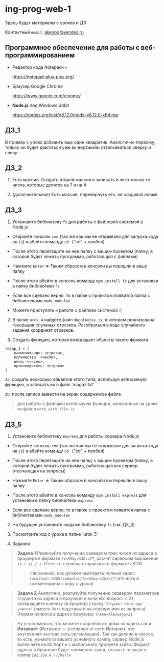 # ing-prog-web-1

Здесь будут материалы с уроков и ДЗ

Контактный
`email`: akenoq@yandex.ru

## Программное обеспечение для работы с веб-программированием

* Редактор кода Notepad++

   https://notepad-plus-plus.org/
  
* Браузер Google Chrome

   https://www.google.com/chrome/
   
* **Node.js** под Windows 64bit
   
   https://nodejs.org/dist/v8.12.0/node-v8.12.0-x64.msi

## ДЗ_1

В пример с урока добавить еще один квадратик.
Аналогично первому, только он будет двигаться уже во вертикали отталкиваться сверху и снизу

## ДЗ_2

1. Есть массив. Создать второй массив и записать в него только те числа, которые делятся на 7 и на 4

2. (дополнительное) Есть массив, перевернуть его, не создавая новый

## ДЗ_3

1. Установите библиотеку `fs` для работы с файловой системой в Node.js

* Откройте консоль `cmd` (так же как мы ее открывали для запуска кода на `js`) и вбейте команду `cd ` ("cd" + пробел) 

* После этого перетащите на нее папку с вашим проектом (папку, в которой будет лежать программа, работающая с файлами)

* Нажмите `Enter` => Таким образом в консоли вы перешли в вашу папку

* После этого вбейте в консоль команду `npm install fs` для установки  в папку библиотеки `fs`

* Если все сделано верно, то в папке с проектом появится папка с библиотеками `node_modules`

* Можете приступать к работе с файлово системой :)


2. В папке `urok_4` найдете файл `dopolnenie.js`, в котором реализована генерация случаных отрезков.
Разобраться в коде случайного задания координат отрезков.

3. Создать функцию, которая возвращает обьекты такого формата

```
товар_1 = {
	наименование: <строка>,
	количество: <число>,
	цена: <число>,
	производитель: <строка>
}
```

`2a`: создать несколько обьектов этого типа, используя написанную функцию, и записать их в файл 'magaz.txt'

`2b`: после записи вывести на экран содержимое файла

> для работы с файлами используем функции, написанные на уроке из файла `work_with_file.js`

## ДЗ_5

1. Установите библиотеку `express` для работы сервера Node.js

* Откройте консоль `cmd` (так же как мы ее открывали для запуска кода на `js`) и вбейте команду `cd ` ("cd" + пробел) 

* После этого перетащите на нее папку с вашим проектом (папку, в которой будет лежать программа, работающая как сервер: отвечающая на запросы)

* Нажмите `Enter` => Таким образом в консоли вы перешли в вашу папку

* После этого вбейте в консоль команду `npm install express` для установки  в папку библиотеки `express`

* Если все сделано верно, то в папке с проектом появится папка с библиотеками `node_modules`

2. На будущее установите сюдаже библиотеку `fs` (см. ДЗ_3)

3. Посмотрите код с урока в папке 'urok_5'

4. Задания

> **Задача 1** Реализуйте получение сервером трех чисел из адреса в браузере в формате `?x=55&y=33&z=77`, расчет сервером выражения `(x + y) / z`. Ответ от сервера отправлять в формате JSON.
>> Напоминаю, как должен выглядеть полный адрес `localhost:5005/zadacha1/?x=55&y=33&z=77` (это есть в комментариях к коду с урока)

> **Задача 2** Аналогчно, реализуйте получение сервером параметров студента из адреса в браузере и если его возраст < 21, возвращайте клиенту (в браузер) строку `"Студент Петя еще учится"` (вместо `Петя` подставьте на сервере имя из запроса).
Формат запроса в адресе браузера: `?name=Alex&age=21`

> Ну и напоминаю, что можете попробовать дома наладить свой **Интранет** (Интранет — в отличие от сети Интернет, это внутренняя частная сеть организации). Так как делали в классе, то есть, узнаете ip вашего основного компа, сервер Node.js включаете на 80 порт и с мобильного пробуете зайти. Формат адреса в браузере будет примерно такой, только с ip вашего компа `192.168.0.77/hello`
